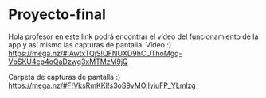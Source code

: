 # Proyecto-final
Hola profesor en este link podrá encontrar el vídeo del funcionamiento de la app y así mismo las capturas de pantalla.
Vídeo :)
https://mega.nz/#!AwtxTQjS!QFNUXD9hCUThoMgq-VbSKU4ep4oQaDzwg3xMTMzM9jQ


Carpeta de capturas de pantalla :)
https://mega.nz/#F!VksRmKKI!s3oS9vMOjIyiuFP_YLmlzg
